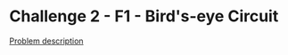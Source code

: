 # Challenge 2 - F1 - Bird's-eye Circuit

[Problem description](https://contest.tuenti.net/Challenges?id=2)
